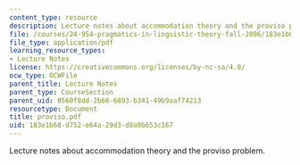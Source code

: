 ```yaml
---
content_type: resource
description: Lecture notes about accommodation theory and the proviso problem.
file: /courses/24-954-pragmatics-in-linguistic-theory-fall-2006/183e1b68d752e64a29d3d8a9b653c167_proviso.pdf
file_type: application/pdf
learning_resource_types:
- Lecture Notes
license: https://creativecommons.org/licenses/by-nc-sa/4.0/
ocw_type: OCWFile
parent_title: Lecture Notes
parent_type: CourseSection
parent_uid: 0560f8dd-2b68-6893-b341-49b9aaf74213
resourcetype: Document
title: proviso.pdf
uid: 183e1b68-d752-e64a-29d3-d8a9b653c167
---
```

Lecture notes about accommodation theory and the proviso problem.